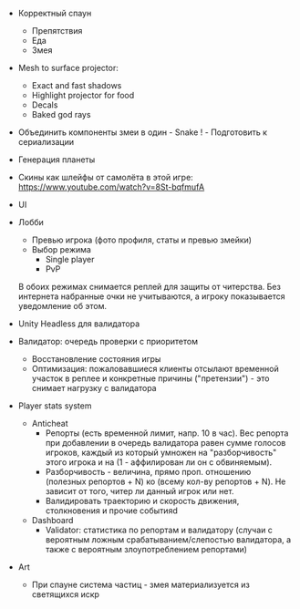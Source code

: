  - Корректный спаун
    - Препятствия
    - Еда
    - Змея
 - Mesh to surface projector:
    - Exact and fast shadows
    - Highlight projector for food
    - Decals
    - Baked god rays
 - Объединить компоненты змеи в один - Snake
! - Подготовить к сериализации
 - Генерация планеты
 - Скины как шлейфы от самолёта в этой игре: https://www.youtube.com/watch?v=8St-bqfmufA
 - UI

 - Лобби
   - Превью игрока (фото профиля, статы и превью змейки)
   - Выбор режима
     - Single player
     - PvP

    В обоих режимах снимается реплей для защиты от читерства. Без интернета набранные очки не учитываются, а игроку показывается уведомление об этом.

 - Unity Headless для валидатора
 - Валидатор: очередь проверки с приоритетом
    - Восстановление состояния игры
    - Оптимизация: пожаловавшиеся клиенты отсылают временной участок в реплее и конкретные причины ("претензии") - это снимает нагрузку с валидатора
 - Player stats system
    - Anticheat
        - Репорты (есть временной лимит, напр. 10 в час). Вес репорта при добавлении в очередь валидатора равен сумме голосов игроков, каждый из который умножен на "разборчивость" этого игрока и на (1 - аффилирован ли он с обвиняемым).
        - Разборчивость - величина, прямо проп. отношению (полезных репортов + N) ко (всему кол-ву репортов + N). Не зависит от того, читер ли данный игрок или нет.
        - Валидировать траекторию и скорость движения, столкновения и прочие событияd
    - Dashboard
        - Validator: статистика по репортам и валидатору (случаи с вероятным ложным срабатыванием/слепостью валидатора, а также с вероятным злоупотреблением репортами)

 - Art
    - При спауне система частиц - змея материализуется из светящихся искр
